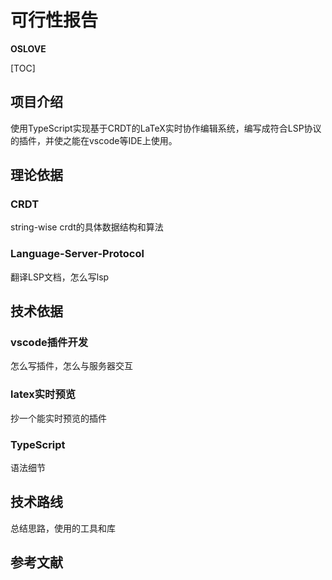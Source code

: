 # 可行性报告

**OSLOVE**

[TOC]

## 项目介绍

使用TypeScript实现基于CRDT的LaTeX实时协作编辑系统，编写成符合LSP协议的插件，并使之能在vscode等IDE上使用。

## 理论依据

### CRDT

string-wise crdt的具体数据结构和算法

### Language-Server-Protocol

翻译LSP文档，怎么写lsp

## 技术依据

### vscode插件开发

怎么写插件，怎么与服务器交互

### latex实时预览

抄一个能实时预览的插件

### TypeScript

语法细节

## 技术路线

总结思路，使用的工具和库

## 参考文献